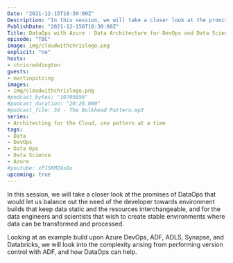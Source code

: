 ```yaml
---
Date: "2021-12-15T18:30:00Z"
Description: "In this session, we will take a closer look at the promises of DataOps that would let us balance out the need of the developer towards environment builds that keep data static and the resources interchangeable, and for the data engineers and scientists that wish to create stable environments where data can be transformed and processed. Looking at an example build upon Azure DevOps, ADF, ADLS, Synapse, and Databricks, we will look into the complexity arising from performing version control with ADF, and how DataOps can help."
PublishDate: "2021-12-158T18:30:00Z"
Title: DataOps with Azure - Data Architecture for DevOps and Data Science
episode: "TBC"
image: img/cloudwithchrislogo.png
explicit: "no"
hosts:
- chrisreddington
guests:
- martinpitzing
images:
- img/cloudwithchrislogo.png
#podcast_bytes: "19705856"
#podcast_duration: "20:26.000"
#podcast_file: 34 - The Bulkhead Pattern.mp3
series:
- Architecting for the Cloud, one pattern at a time
tags:
- Data
- DevOps
- Data Ops
- Data Science
- Azure
#youtube: xPJSKM2AsQo
upcoming: true
---
```

In this session, we will take a closer look at the promises of DataOps that would let us balance out the need of the developer towards environment builds that keep data static and the resources interchangeable, and for the data engineers and scientists that wish to create stable environments where data can be transformed and processed.

Looking at an example build upon Azure DevOps, ADF, ADLS, Synapse, and Databricks, we will look into the complexity arising from performing version control with ADF, and how DataOps can help.
